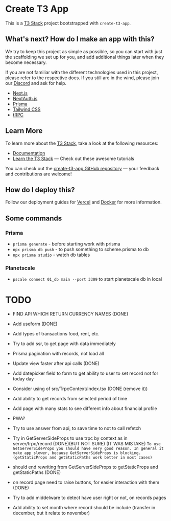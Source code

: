 # Create T3 App

This is a [T3 Stack](https://create.t3.gg/) project bootstrapped with `create-t3-app`.

## What's next? How do I make an app with this?

We try to keep this project as simple as possible, so you can start with just the scaffolding we set up for you, and add additional things later when they become necessary.

If you are not familiar with the different technologies used in this project, please refer to the respective docs. If you still are in the wind, please join our [Discord](https://t3.gg/discord) and ask for help.

- [Next.js](https://nextjs.org)
- [NextAuth.js](https://next-auth.js.org)
- [Prisma](https://prisma.io)
- [Tailwind CSS](https://tailwindcss.com)
- [tRPC](https://trpc.io)

## Learn More

To learn more about the [T3 Stack](https://create.t3.gg/), take a look at the following resources:

- [Documentation](https://create.t3.gg/)
- [Learn the T3 Stack](https://create.t3.gg/en/faq#what-learning-resources-are-currently-available) — Check out these awesome tutorials

You can check out the [create-t3-app GitHub repository](https://github.com/t3-oss/create-t3-app) — your feedback and contributions are welcome!

## How do I deploy this?

Follow our deployment guides for [Vercel](https://create.t3.gg/en/deployment/vercel) and [Docker](https://create.t3.gg/en/deployment/docker) for more information.

## Some commands

### Prisma

- `prisma generate` - before starting work with prisma
- `npx prisma db push` - to push something to scheme.prisma to db
- `npx prisma studio` - watch db tables

### Planetscale

- `pscale connect 01_db main --port 3309` to start planetscale db in local

# TODO

- FIND API WHICH RETURN CURRENCY NAMES (DONE)
- Add useform (DONE)
- Add types of transactions food, rent, etc.
- Try to add ssr, to get page with data immediately
- Prisma pagination with records, not load all
- Update view faster after api calls (DONE)
- Add datepicker field to form to get ability to user to set record not for today day
- Consider using of src/TrpcContext/index.tsx (DONE (remove it))
- Add ability to get records from selected period of time
- Add page with many stats to see different info about financial profile
- PWA?
- Try to use answer from api, to save time to not to call refetch
- Try in GetServerSideProps to use trpc by context as in server/trpc/record (DONE)(BUT NOT SURE) (IT WAS MISTAKE)
  `To use GetServerSideProps you should have very good reason. In general it make app slower, because GetServerSideProps is blocking. (getStaticProps and getStaticPaths work better in most cases)`

- should end rewriting from GetServerSideProps to getStaticProps and getStaticPaths (DONE)
- on record page need to raise buttons, for easier interaction with them (DONE)
- Try to add middelware to detect have user right or not, on records pages
- Add ability to set month where record should be include (transfer in december, but it relate to november)
